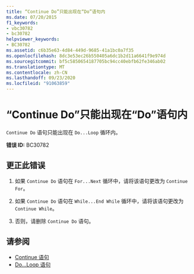```yaml
---
title: “Continue Do”只能出现在“Do”语句内
ms.date: 07/20/2015
f1_keywords:
- vbc30782
- bc30782
helpviewer_keywords:
- BC30782
ms.assetid: c6b35e63-4d84-449d-9685-41a1bc0a7f35
ms.openlocfilehash: 8dc3e53ec26b550405a6dc1b2d11a6641f9e974d
ms.sourcegitcommit: bf5c5850654187705bc94cc40ebfb62fe346ab02
ms.translationtype: MT
ms.contentlocale: zh-CN
ms.lasthandoff: 09/23/2020
ms.locfileid: "91063859"
---
```

# <a name="continue-do-can-only-appear-inside-a-do-statement"></a>“Continue Do”只能出现在“Do”语句内

`Continue Do` 语句只能出现在 `Do...Loop` 循环内。  
  
 **错误 ID:** BC30782  
  
## <a name="to-correct-this-error"></a>更正此错误  
  
1. 如果 `Continue Do` 语句在 `For...Next` 循环中，请将该语句更改为 `Continue For`。  
  
2. 如果 `Continue Do` 语句在 `While...End While` 循环中，请将该语句更改为 `Continue While`。  
  
3. 否则，请删除 `Continue Do` 语句。  
  
## <a name="see-also"></a>请参阅

- [Continue 语句](../language-reference/statements/continue-statement.md)
- [Do...Loop 语句](../language-reference/statements/do-loop-statement.md)
